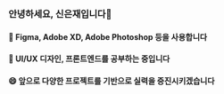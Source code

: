 ### 안녕하세요, 신은재입니다👋

#### 🎨 Figma, Adobe XD, Adobe Photoshop 등을 사용합니다
#### 📝 UI/UX 디자인, 프론트엔드를 공부하는 중입니다
#### 😄 앞으로 다양한 프로젝트를 기반으로 실력을 증진시키겠습니다

<!--
[![Eunjae's GitHub stats](https://github-readme-stats.vercel.app/api?username=Eunjae2641)](https://github.com/anuraghazra/github-readme-stats
**Eunjae2641/Eunjae2641** is a ✨ _special_ ✨ repository because its `README.md` (this file) appears on your GitHub profile.

Here are some ideas to get you started:

- 🔭 I’m currently working on ...
- 🌱 I’m currently learning ...
- 👯 I’m looking to collaborate on ...
- 🤔 I’m looking for help with ...
- 💬 Ask me about ...
- 📫 How to reach me: ...
- 😄 Pronouns: ...
- ⚡ Fun fact: ...
-->
